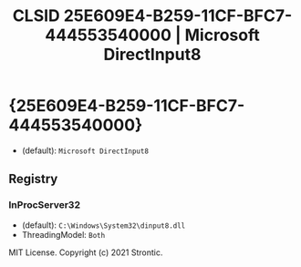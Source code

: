 ﻿---
title: "CLSID 25E609E4-B259-11CF-BFC7-444553540000 | Microsoft DirectInput8"
excerpt: What is COM-Object CLSID 25E609E4-B259-11CF-BFC7-444553540000?
---

# {25E609E4-B259-11CF-BFC7-444553540000}

* (default): `Microsoft DirectInput8`

## Registry


### InProcServer32

* (default): `C:\Windows\System32\dinput8.dll`
* ThreadingModel: `Both`

MIT License. Copyright (c) 2021 Strontic.


